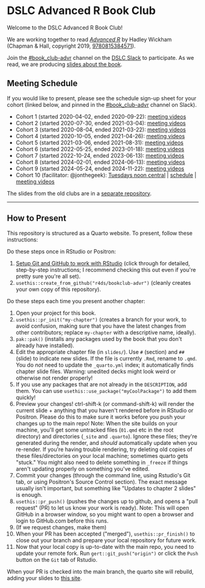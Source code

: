 # DSLC Advanced R Book Club

Welcome to the DSLC Advanced R Book Club!

We are working together to read [_Advanced R_](https://adv-r.hadley.nz/) by Hadley Wickham (Chapman & Hall, copyright 2019, [9780815384571](https://www.routledge.com/Advanced-R-Second-Edition/Wickham/p/book/9780815384571)).

Join the [#book_club-advr](https://dslcio.slack.com/archives/C010GJ3VAE5) channel on the [DSLC Slack](https://dslc.io/join) to participate.
As we read, we are producing [slides about the book](https://dslc.io/advr).

## Meeting Schedule

If you would like to present, please see the schedule sign-up sheet for your cohort (linked below, and pinned in the [#book_club-advr](https://dslcio.slack.com/archives/C010GJ3VAE5) channel on Slack).

- Cohort 1 (started 2020-04-02, ended 2020-09-22): [meeting videos](https://www.youtube.com/playlist?list=PL3x6DOfs2NGi9lH7q-phZlPrl6HKXYDbn)
- Cohort 2 (started 2020-07-30, ended 2021-03-04): [meeting videos](https://www.youtube.com/playlist?list=PL3x6DOfs2NGhPmtka2Wg_NdLk71LJFbVl)
- Cohort 3 (started 2020-08-04, ended 2021-03-22): [meeting videos](https://www.youtube.com/playlist?list=PL3x6DOfs2NGhUCEVefMkCEiJKE_C-gwV5)
- Cohort 4 (started 2020-10-05, ended 2021-04-26): [meeting videos](https://www.youtube.com/playlist?list=PL3x6DOfs2NGh5cCdh4W2U6Allc6MrUGID)
- Cohort 5 (started 2021-03-06, ended 2021-08-31): [meeting videos](https://www.youtube.com/playlist?list=PL3x6DOfs2NGjRvoeE6wS7AWqSA6Sigg5R)
- Cohort 6 (started 2022-05-25, ended 2023-01-18): [meeting videos](https://www.youtube.com/playlist?list=PL3x6DOfs2NGjnCxGKeDNJUfPpRFI2hJjv)
- Cohort 7 (started 2022-10-24, ended 2023-06-13): [meeting videos](https://youtube.com/playlist?list=PL3x6DOfs2NGi4I1DhjPufFNbqCry_xQLq)
- Cohort 8 (started 2024-02-01, ended 2024-06-13): [meeting videos](https://www.youtube.com/playlist?list=PL3x6DOfs2NGgr9ZNvaqf4Lb6GN9l6g9dK)
- Cohort 9 (started 2024-05-24, ended 2024-11-22): [meeting videos](https://www.youtube.com/playlist?list=PL3x6DOfs2NGgR7BeG9Jri8wrSgW_X-s4_)
- Cohort 10 (facilitator: @jonthegeek): [Tuesdays noon central](https://dslcio.slack.com/archives/C010GJ3VAE5/p1754654985535729) | [schedule](https://docs.google.com/spreadsheets/d/1PgK1ZgOzKqIyxwS6iU_KF5LqBHrb0yx4GN0crVUAaUE/edit?usp=sharing) | [meeting videos](https://www.youtube.com/playlist?list=PL3x6DOfs2NGjlV0O0uf685xmUGfBzstHP)

The slides from the old clubs are in a [separate repository](https://github.com/r4ds/bookclub-Advanced_R).

<hr>


## How to Present

This repository is structured as a Quarto website.
To present, follow these instructions:

Do these steps once in RStudio or Positron:

1. [Setup Git and GitHub to work with RStudio](https://github.com/r4ds/bookclub-setup) (click through for detailed, step-by-step instructions; I recommend checking this out even if you're pretty sure you're all set).
2. `usethis::create_from_github("r4ds/bookclub-advr")` (cleanly creates your own copy of this repository).

Do these steps each time you present another chapter:

1. Open your project for this book.
2. `usethis::pr_init("my-chapter")` (creates a branch for your work, to avoid confusion, making sure that you have the latest changes from other contributors; replace `my-chapter` with a descriptive name, ideally).
3. `pak::pak()` (installs any packages used by the book that you don't already have installed).
4. Edit the appropriate chapter file (in `slides/`). Use `#` (section) and `##` (slide) to indicate new slides. If the file is currently `.Rmd`, rename to `.qmd`. You do *not* need to update the `_quarto.yml` index; it automatically finds chapter slide files. Warning: unedited decks might look weird or otherwise not render properly!
5. If you use any packages that are not already in the `DESCRIPTION`, add them. You can use `usethis::use_package("myCoolPackage")` to add them quickly!
6. Preview your changes! ctrl-shift-k (or command-shift-k) will render the current slide + anything that you haven't rendered before in RStudio or Positron. Please do this to make sure it works before you push your changes up to the main repo! Note: When the site builds on your machine, you'll get some untracked files (`01.qmd` etc in the root directory) and directories (`_site` and `.quarto`). Ignore these files; they're generated during the render, and *should* automatically update when you re-render. If you're having trouble rendering, try deleting old copies of these files/directories on your local machine; sometimes quarto gets "stuck." You might also need to delete something in `_freeze` if things aren't updating properly on something you've edited.
7. Commit your changes (through the command line, using Rstudio's Git tab, or using Positron's Source Control section). The exact message usually isn't important, but something like "Updates to chapter 2 slides" is enough.
8. `usethis::pr_push()` (pushes the changes up to github, and opens a "pull request" (PR) to let us know your work is ready). Note: This will open GitHub in a browser window, so you might want to open a browser and login to GitHub.com before this runs.
9. (If we request changes, make them)
10. When your PR has been accepted ("merged"), `usethis::pr_finish()` to close out your branch and prepare your local repository for future work.
11. Now that your local copy is up-to-date with the main repo, you need to update your remote fork. Run `gert::git_push("origin")` or click the `Push` button on the `Git` tab of Rstudio.

When your PR is checked into the main branch, the quarto site will rebuild, adding your slides to [this site](https://dslc.io/advr).
